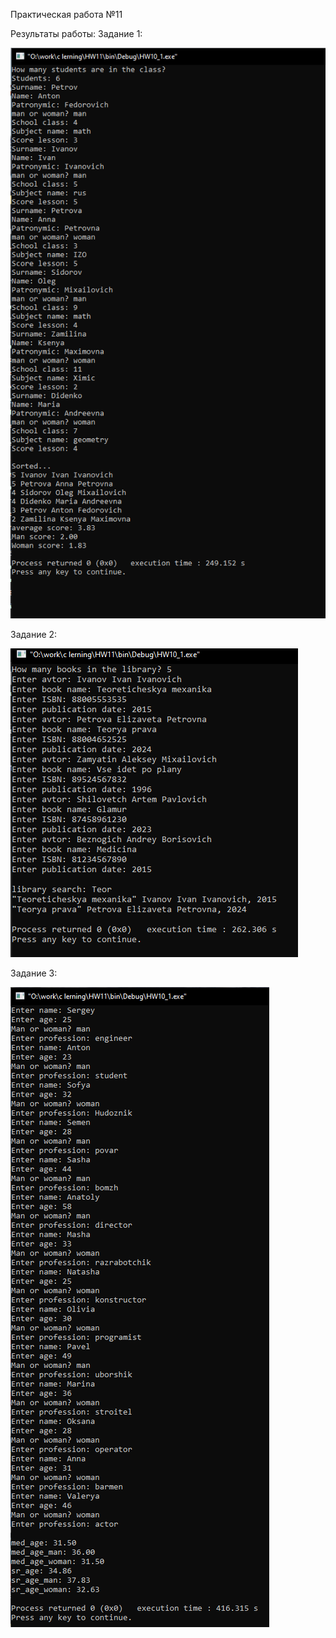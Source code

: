 Практическая работа №11


Результаты работы:
Задание 1:

![pic](https://github.com/SaintNikon/C-lerning/blob/main/HW11/prog1.png)

Задание 2:

![pic](https://github.com/SaintNikon/C-lerning/blob/main/HW11/prog2.png)

Задание 3:

![pic](https://github.com/SaintNikon/C-lerning/blob/main/HW11/prog3.png)
